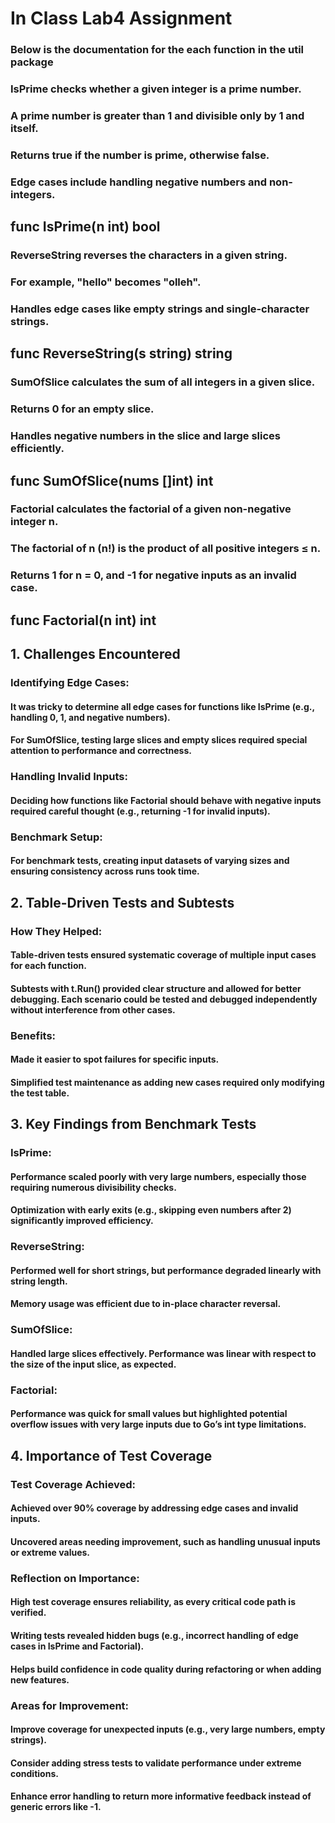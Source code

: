 # In Class Lab4 Assignment

### Below is the documentation for the each function in the util package

### IsPrime checks whether a given integer is a prime number.

### A prime number is greater than 1 and divisible only by 1 and itself.

### Returns true if the number is prime, otherwise false.

### Edge cases include handling negative numbers and non-integers.

## func IsPrime(n int) bool

### ReverseString reverses the characters in a given string.

### For example, "hello" becomes "olleh".

### Handles edge cases like empty strings and single-character strings.

## func ReverseString(s string) string

### SumOfSlice calculates the sum of all integers in a given slice.

### Returns 0 for an empty slice.

### Handles negative numbers in the slice and large slices efficiently.

## func SumOfSlice(nums []int) int

### Factorial calculates the factorial of a given non-negative integer n.

### The factorial of n (n!) is the product of all positive integers ≤ n.

### Returns 1 for n = 0, and -1 for negative inputs as an invalid case.

## func Factorial(n int) int

## 1. Challenges Encountered

### Identifying Edge Cases:

#### It was tricky to determine all edge cases for functions like IsPrime (e.g., handling 0, 1, and negative numbers).

#### For SumOfSlice, testing large slices and empty slices required special attention to performance and correctness.

### Handling Invalid Inputs:

#### Deciding how functions like Factorial should behave with negative inputs required careful thought (e.g., returning -1 for invalid inputs).

### Benchmark Setup:

#### For benchmark tests, creating input datasets of varying sizes and ensuring consistency across runs took time.

## 2. Table-Driven Tests and Subtests

### How They Helped:

#### Table-driven tests ensured systematic coverage of multiple input cases for each function.

#### Subtests with t.Run() provided clear structure and allowed for better debugging. Each scenario could be tested and debugged independently without interference from other cases.

### Benefits:

#### Made it easier to spot failures for specific inputs.

#### Simplified test maintenance as adding new cases required only modifying the test table.

## 3. Key Findings from Benchmark Tests

### IsPrime:

#### Performance scaled poorly with very large numbers, especially those requiring numerous divisibility checks.

#### Optimization with early exits (e.g., skipping even numbers after 2) significantly improved efficiency.

### ReverseString:

#### Performed well for short strings, but performance degraded linearly with string length.

#### Memory usage was efficient due to in-place character reversal.

### SumOfSlice:

#### Handled large slices effectively. Performance was linear with respect to the size of the input slice, as expected.

### Factorial:

#### Performance was quick for small values but highlighted potential overflow issues with very large inputs due to Go’s int type limitations.

## 4. Importance of Test Coverage

### Test Coverage Achieved:

#### Achieved over 90% coverage by addressing edge cases and invalid inputs.

#### Uncovered areas needing improvement, such as handling unusual inputs or extreme values.

### Reflection on Importance:

#### High test coverage ensures reliability, as every critical code path is verified.

#### Writing tests revealed hidden bugs (e.g., incorrect handling of edge cases in IsPrime and Factorial).

#### Helps build confidence in code quality during refactoring or when adding new features.

### Areas for Improvement:

#### Improve coverage for unexpected inputs (e.g., very large numbers, empty strings).

#### Consider adding stress tests to validate performance under extreme conditions.

#### Enhance error handling to return more informative feedback instead of generic errors like -1.
